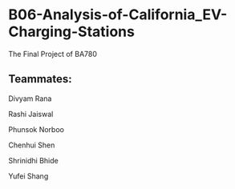 # B06-Analysis-of-California_EV-Charging-Stations
The Final Project of BA780

## Teammates:
Divyam Rana 

Rashi Jaiswal 

Phunsok Norboo 

Chenhui Shen 

Shrinidhi Bhide 

Yufei Shang 
